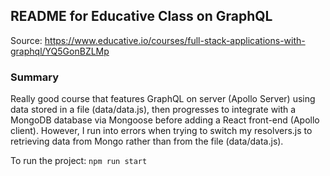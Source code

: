 ## README for Educative Class on GraphQL

Source: https://www.educative.io/courses/full-stack-applications-with-graphql/YQ5GonBZLMp

### Summary
Really good course that features GraphQL on server (Apollo Server) using data stored in a file (data/data.js), then progresses to integrate with a MongoDB database via Mongoose before adding a React front-end (Apollo client). However, I run into errors when trying to switch my resolvers.js to retrieving data from Mongo rather than from the file (data/data.js).

To run the project:
```npm run start```

